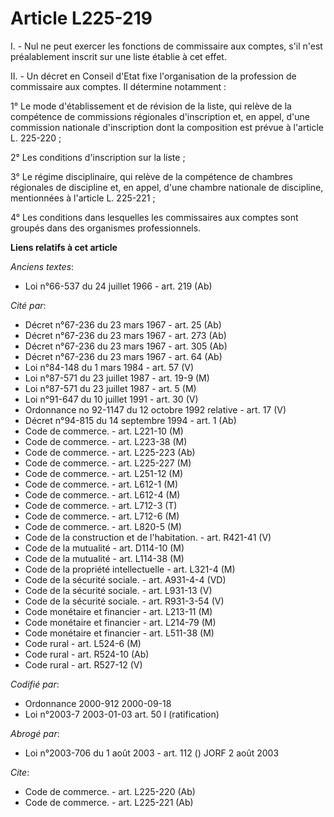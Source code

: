 # Article L225-219

I. - Nul ne peut exercer les fonctions de commissaire aux comptes, s'il n'est préalablement inscrit sur une liste établie à
cet effet.

II. - Un décret en Conseil d'Etat fixe l'organisation de la profession de commissaire aux comptes. Il détermine notamment :

1° Le mode d'établissement et de révision de la liste, qui relève de la compétence de commissions régionales d'inscription
et, en appel, d'une commission nationale d'inscription dont la composition est prévue à l'article L. 225-220 ;

2° Les conditions d'inscription sur la liste ;

3° Le régime disciplinaire, qui relève de la compétence de chambres régionales de discipline et, en appel, d'une chambre
nationale de discipline, mentionnées à l'article L. 225-221 ;

4° Les conditions dans lesquelles les commissaires aux comptes sont groupés dans des organismes professionnels.

**Liens relatifs à cet article**

_Anciens textes_:

  - Loi n°66-537 du 24 juillet 1966 - art. 219 (Ab)

_Cité par_:

  - Décret n°67-236 du 23 mars 1967 - art. 25 (Ab)
  - Décret n°67-236 du 23 mars 1967 - art. 273 (Ab)
  - Décret n°67-236 du 23 mars 1967 - art. 305 (Ab)
  - Décret n°67-236 du 23 mars 1967 - art. 64 (Ab)
  - Loi n°84-148 du 1 mars 1984 - art. 57 (V)
  - Loi n°87-571 du 23 juillet 1987 - art. 19-9 (M)
  - Loi n°87-571 du 23 juillet 1987 - art. 5 (M)
  - Loi n°91-647 du 10 juillet 1991 - art. 30 (V)
  - Ordonnance no 92-1147 du 12 octobre 1992 relative  - art. 17 (V)
  - Décret n°94-815 du 14 septembre 1994 - art. 1 (Ab)
  - Code de commerce. - art. L221-10 (M)
  - Code de commerce. - art. L223-38 (M)
  - Code de commerce. - art. L225-223 (Ab)
  - Code de commerce. - art. L225-227 (M)
  - Code de commerce. - art. L251-12 (M)
  - Code de commerce. - art. L612-1 (M)
  - Code de commerce. - art. L612-4 (M)
  - Code de commerce. - art. L712-3 (T)
  - Code de commerce. - art. L712-6 (M)
  - Code de commerce. - art. L820-5 (M)
  - Code de la construction et de l'habitation. - art. R421-41 (V)
  - Code de la mutualité - art. D114-10 (M)
  - Code de la mutualité - art. L114-38 (M)
  - Code de la propriété intellectuelle - art. L321-4 (M)
  - Code de la sécurité sociale. - art. A931-4-4 (VD)
  - Code de la sécurité sociale. - art. L931-13 (V)
  - Code de la sécurité sociale. - art. R931-3-54 (V)
  - Code monétaire et financier - art. L213-11 (M)
  - Code monétaire et financier - art. L214-79 (M)
  - Code monétaire et financier - art. L511-38 (M)
  - Code rural - art. L524-6 (M)
  - Code rural - art. R524-10 (Ab)
  - Code rural - art. R527-12 (V)

_Codifié par_:

  - Ordonnance 2000-912 2000-09-18
  - Loi n°2003-7 2003-01-03 art. 50 I (ratification)

_Abrogé par_:

  - Loi n°2003-706 du 1 août 2003 - art. 112 () JORF 2 août 2003

_Cite_:

  - Code de commerce. - art. L225-220 (Ab)
  - Code de commerce. - art. L225-221 (Ab)
